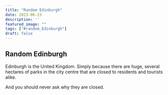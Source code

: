 ```yaml
---
title: "Random Edinburgh"
date: 2023-06-23
description: ''
featured_image: ""
tags: ["#random_Edinburgh"]
draft: false
---
```



## Random Edinburgh

Edinburgh is the United Kingdom. Simply because there are huge, several hectares of parks in the city centre that are closed to residents and tourists alike. 
 
And you should never ask why they are closed.
